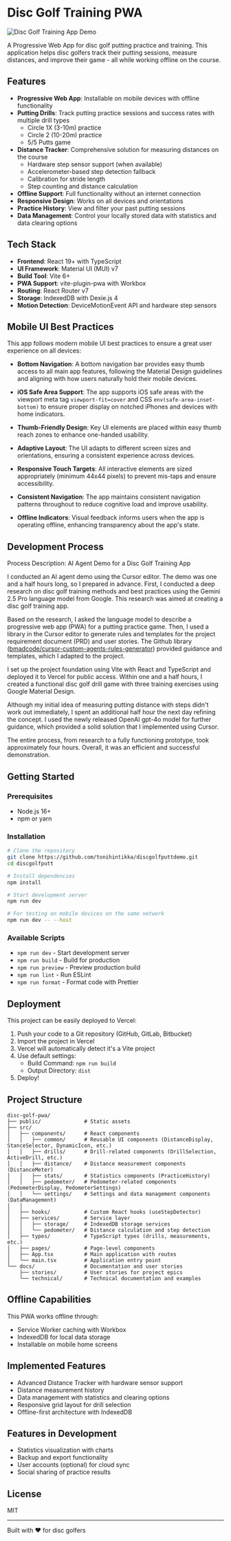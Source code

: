 # Disc Golf Training PWA

![Disc Golf Training App Demo](docs/IMG_3926.PNG)

A Progressive Web App for disc golf putting practice and training. This application helps disc golfers track their putting sessions, measure distances, and improve their game - all while working offline on the course.

## Features

- **Progressive Web App**: Installable on mobile devices with offline functionality
- **Putting Drills**: Track putting practice sessions and success rates with multiple drill types
  - Circle 1X (3-10m) practice
  - Circle 2 (10-20m) practice
  - 5/5 Putts game
- **Distance Tracker**: Comprehensive solution for measuring distances on the course
  - Hardware step sensor support (when available)
  - Accelerometer-based step detection fallback
  - Calibration for stride length
  - Step counting and distance calculation
- **Offline Support**: Full functionality without an internet connection
- **Responsive Design**: Works on all devices and orientations
- **Practice History**: View and filter your past putting sessions
- **Data Management**: Control your locally stored data with statistics and data clearing options

## Tech Stack

- **Frontend**: React 19+ with TypeScript
- **UI Framework**: Material UI (MUI) v7
- **Build Tool**: Vite 6+
- **PWA Support**: vite-plugin-pwa with Workbox
- **Routing**: React Router v7
- **Storage**: IndexedDB with Dexie.js 4
- **Motion Detection**: DeviceMotionEvent API and hardware step sensors

## Mobile UI Best Practices

This app follows modern mobile UI best practices to ensure a great user experience on all devices:

- **Bottom Navigation**: A bottom navigation bar provides easy thumb access to all main app features, following the Material Design guidelines and aligning with how users naturally hold their mobile devices.

- **iOS Safe Area Support**: The app supports iOS safe areas with the viewport meta tag `viewport-fit=cover` and CSS `env(safe-area-inset-bottom)` to ensure proper display on notched iPhones and devices with home indicators.

- **Thumb-Friendly Design**: Key UI elements are placed within easy thumb reach zones to enhance one-handed usability.

- **Adaptive Layout**: The UI adapts to different screen sizes and orientations, ensuring a consistent experience across devices.

- **Responsive Touch Targets**: All interactive elements are sized appropriately (minimum 44x44 pixels) to prevent mis-taps and ensure accessibility.

- **Consistent Navigation**: The app maintains consistent navigation patterns throughout to reduce cognitive load and improve usability.

- **Offline Indicators**: Visual feedback informs users when the app is operating offline, enhancing transparency about the app's state.

## Development Process

Process Description: AI Agent Demo for a Disc Golf Training App

I conducted an AI agent demo using the Cursor editor. The demo was one and a half hours long, so I prepared in advance. First, I conducted a deep research on disc golf training methods and best practices using the Gemini 2.5 Pro language model from Google. This research was aimed at creating a disc golf training app.

Based on the research, I asked the language model to describe a progressive web app (PWA) for a putting practice game. Then, I used a library in the Cursor editor to generate rules and templates for the project requirement document (PRD) and user stories. The Github library ([bmadcode/cursor-custom-agents-rules-generator](https://github.com/bmadcode/cursor-custom-agents-rules-generator)) provided guidance and templates, which I adapted to the project.

I set up the project foundation using Vite with React and TypeScript and deployed it to Vercel for public access. Within one and a half hours, I created a functional disc golf drill game with three training exercises using Google Material Design.

Although my initial idea of measuring putting distance with steps didn't work out immediately, I spent an additional half hour the next day refining the concept. I used the newly released OpenAI gpt-4o model for further guidance, which provided a solid solution that I implemented using Cursor.

The entire process, from research to a fully functioning prototype, took approximately four hours. Overall, it was an efficient and successful demonstration.

## Getting Started

### Prerequisites

- Node.js 16+
- npm or yarn

### Installation

```bash
# Clone the repository
git clone https://github.com/tonihintikka/discgolfputtdemo.git
cd discgolfputt

# Install dependencies
npm install

# Start development server
npm run dev

# For testing on mobile devices on the same network
npm run dev -- --host
```

### Available Scripts

- `npm run dev` - Start development server
- `npm run build` - Build for production
- `npm run preview` - Preview production build
- `npm run lint` - Run ESLint
- `npm run format` - Format code with Prettier

## Deployment

This project can be easily deployed to Vercel:

1. Push your code to a Git repository (GitHub, GitLab, Bitbucket)
2. Import the project in Vercel
3. Vercel will automatically detect it's a Vite project
4. Use default settings:
   - Build Command: `npm run build`
   - Output Directory: `dist`
5. Deploy!

## Project Structure

```
disc-golf-pwa/
├── public/              # Static assets
├── src/
│   ├── components/      # React components
│   │   ├── common/      # Reusable UI components (DistanceDisplay, StanceSelector, DynamicIcon, etc.)
│   │   ├── drills/      # Drill-related components (DrillSelection, ActiveDrill, etc.)
│   │   ├── distance/    # Distance measurement components (DistanceMeter)
│   │   ├── stats/       # Statistics components (PracticeHistory)
│   │   ├── pedometer/   # Pedometer-related components (PedometerDisplay, PedometerSettings)
│   │   └── settings/    # Settings and data management components (DataManagement)
│   │   
│   ├── hooks/           # Custom React hooks (useStepDetector)
│   ├── services/        # Service layer
│   │   ├── storage/     # IndexedDB storage services
│   │   └── pedometer/   # Distance calculation and step detection
│   ├── types/           # TypeScript types (drills, measurements, etc.)
│   ├── pages/           # Page-level components
│   ├── App.tsx          # Main application with routes
│   └── main.tsx         # Application entry point
└── docs/                # Documentation and user stories
    ├── stories/         # User stories for project epics
    └── technical/       # Technical documentation and examples
```

## Offline Capabilities

This PWA works offline through:
- Service Worker caching with Workbox
- IndexedDB for local data storage
- Installable on mobile home screens

## Implemented Features

- Advanced Distance Tracker with hardware sensor support 
- Distance measurement history
- Data management with statistics and clearing options 
- Responsive grid layout for drill selection
- Offline-first architecture with IndexedDB

## Features in Development

- Statistics visualization with charts
- Backup and export functionality
- User accounts (optional) for cloud sync
- Social sharing of practice results

## License

MIT

---

Built with ❤️ for disc golfers
